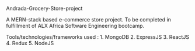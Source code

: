 Andrada-Grocery-Store-project

A MERN-stack based e-commerce store project. To be completed in fulfillment of ALX Africa Software Engineering bootcamp.

Tools/technologies/frameworks used : 
    1. MongoDB
    2. ExpressJS
    3. ReactJS
    4. Redux
    5. NodeJS
